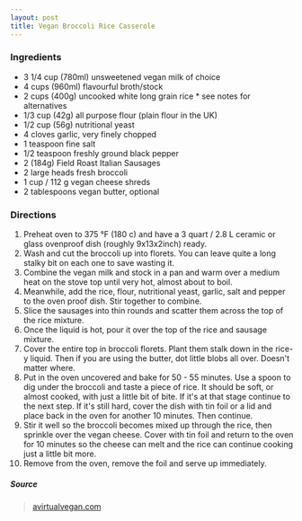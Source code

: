 ```yaml
---
layout: post
title: Vegan Broccoli Rice Casserole
---
```


### Ingredients
- 3 1/4 cup (780ml) unsweetened vegan milk of choice
- 4 cups (960ml) flavourful broth/stock
- 2 cups (400g) uncooked white long grain rice * see notes for alternatives
- 1/3 cup (42g) all purpose flour (plain flour in the UK)
- 1/2 cup (56g) nutritional yeast
- 4 cloves garlic, very finely chopped
- 1 teaspoon fine salt
- 1/2 teaspoon freshly ground black pepper
- 2 (184g) Field Roast Italian Sausages
- 2 large heads fresh broccoli
- 1 cup / 112 g vegan cheese shreds
- 2 tablespoons vegan butter, optional 

### Directions
1. Preheat oven to 375 °F (180 c) and have a 3 quart / 2.8 L ceramic or glass ovenproof dish (roughly 9x13x2inch) ready.
2. Wash and cut the broccoli up into florets. You can leave quite a long stalky bit on each one to save wasting it.
3. Combine the vegan milk and stock in a pan and warm over a medium heat on the stove top until very hot, almost about to boil.
4. Meanwhile, add the rice, flour, nutritional yeast, garlic, salt and pepper to the oven proof dish. Stir together to combine.
5. Slice the sausages into thin rounds and scatter them across the top of the rice mixture.
6. Once the liquid is hot, pour it over the top of the rice and sausage mixture.
7. Cover the entire top in broccoli florets. Plant them stalk down in the rice-y liquid. Then if you are using the butter, dot little blobs all over. Doesn't matter where.
8. Put in the oven uncovered and bake for 50 - 55 minutes. Use a spoon to dig under the broccoli and taste a piece of rice. It should be soft, or almost cooked, with just a little bit of bite. If it's at that stage continue to the next step. If it's still hard, cover the dish with tin foil or a lid and place back in the oven for another 10 minutes. Then continue.
9. Stir it well so the broccoli becomes mixed up through the rice, then sprinkle over the vegan cheese. Cover with tin foil and return to the oven for 10 minutes so the cheese can melt and the rice can continue cooking just a little bit more.
10. Remove from the oven, remove the foil and serve up immediately. 

##### Source
> [avirtualvegan.com](https://avirtualvegan.com/vegan-broccoli-rice-casserole/)

